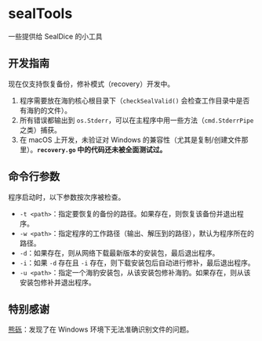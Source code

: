 # sealTools
 一些提供给 SealDice 的小工具

## 开发指南
现在仅支持恢复备份，修补模式（recovery）开发中。

1. 程序需要放在海豹核心根目录下（`checkSealValid()` 会检查工作目录中是否有海豹的文件）。
2. 所有错误都输出到 `os.Stderr`，可以在主程序中用一些方法（`cmd.StderrPipe` 之类）捕获。 
3. 在 macOS 上开发，未验证对 Windows 的兼容性（尤其是复制/创建文件那里）。**`recovery.go` 中的代码还未被全面测试过。**

## 命令行参数
程序启动时，以下参数按次序被检查。
- `-t <path>`：指定要恢复的备份的路径。如果存在，则恢复该备份并退出程序。
- `-w <path>`：指定程序的工作路径（输出、解压到的路径），默认为程序所在的路径。
- `-d`：如果存在，则从网络下载最新版本的安装包，最后退出程序。
- `-i`：如果 `-d` 存在且 `-i` 存在，则下载安装包后自动进行修补，最后退出程序。
- `-u <path>`：指定一个海豹安装包，从该安装包修补海豹。如果存在，则从该安装包修补并退出程序。

## 特别感谢
[熊砾](https://github.com/Lightinglight)：发现了在 Windows 环境下无法准确识别文件的问题。